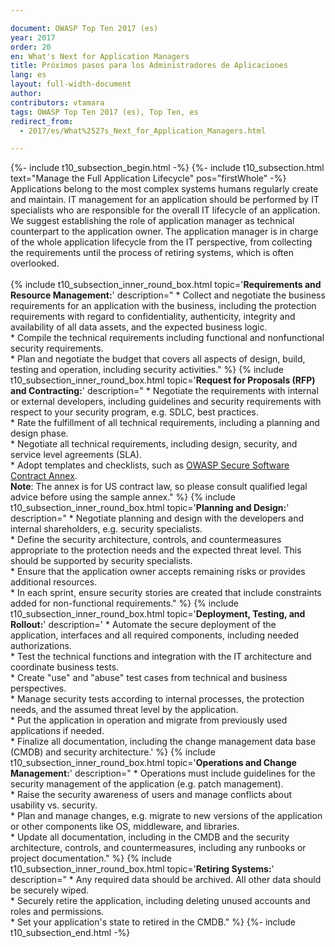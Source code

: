 ```yaml
---

document: OWASP Top Ten 2017 (es)
year: 2017
order: 20
en: What's Next for Application Managers
title: Próximos pasos para los Administradores de Aplicaciones
lang: es
layout: full-width-document
author:
contributors: vtamara
tags: OWASP Top Ten 2017 (es), Top Ten, es
redirect_from:
  - 2017/es/What%2527s_Next_for_Application_Managers.html

---
```

{%- include t10_subsection_begin.html -%}
{%- include t10_subsection.html text="Manage the Full Application Lifecycle" pos="firstWhole" -%}
Applications belong to the most complex systems humans regularly create and maintain. IT management for an application should be performed by IT specialists who are responsible for the overall IT lifecycle of an application. We suggest establishing the role of application manager as technical counterpart to the application owner. The application manager is in charge of the whole application lifecycle from the IT perspective, from collecting the requirements until the process of retiring systems, which is often overlooked.<br>
<br>
{% include t10_subsection_inner_round_box.html
   topic='**Requirements and Resource Management:**'
   description="
       * Collect and negotiate the business requirements for an application with the business, including the protection requirements with regard to confidentiality, authenticity, integrity and availability of all data assets, and the expected business logic.<br>
       * Compile the technical requirements including functional and nonfunctional security requirements.<br>
       * Plan and negotiate the budget that covers all aspects of design, build, testing and operation, including security activities."
%}
{% include t10_subsection_inner_round_box.html
   topic='**Request for Proposals (RFP) and Contracting:**'
   description="
       * Negotiate the requirements with internal or external developers, including guidelines and security requirements with respect to your security program, e.g. SDLC, best practices.<br>
       * Rate the fulfillment of all technical requirements, including a planning and design phase.<br>
       * Negotiate all technical requirements, including design, security, and service level agreements (SLA).<br>
       * Adopt templates and checklists, such as [OWASP Secure Software Contract Annex](/www-community/OWASP_Secure_Software_Contract_Annex).<br>**Note**: The annex is for US contract law, so please consult qualified legal advice before using the sample annex."
%}
{% include t10_subsection_inner_round_box.html
   topic='**Planning and Design:**'
   description="
       * Negotiate planning and design with the developers and internal shareholders, e.g. security specialists.<br>
       * Define the security architecture, controls, and countermeasures appropriate to the protection needs and the expected threat level. This should be supported by security specialists.<br>
       * Ensure that the application owner accepts remaining risks or provides additional resources.<br>
       * In each sprint, ensure security stories are created that include constraints added for non-functional requirements."
%}
{% include t10_subsection_inner_round_box.html
   topic='**Deployment, Testing, and Rollout:**'
   description='
       * Automate the secure deployment of the application, interfaces and all required components, including needed authorizations.<br>
       * Test the technical functions and integration with the IT architecture and coordinate business tests.<br>
       * Create "use" and "abuse" test cases from technical and business perspectives.<br>
       * Manage security tests according to internal processes, the protection needs, and the assumed threat level by the application.<br>
       * Put the application in operation and migrate from previously used applications if needed.<br>
       * Finalize all documentation, including the change management data base (CMDB) and security architecture.'
%}
{% include t10_subsection_inner_round_box.html
   topic='**Operations and Change Management:**'
   description="
       * Operations must include guidelines for the security management of the application (e.g. patch management).<br>
       * Raise the security awareness of users and manage conflicts about usability vs. security.<br>
       * Plan and manage changes, e.g. migrate to new versions of the application or other components like OS, middleware, and libraries.<br>
       * Update all documentation, including in the CMDB and the security architecture, controls, and countermeasures, including any runbooks or project documentation."
%}
{% include t10_subsection_inner_round_box.html
   topic='**Retiring Systems:**' 
   description="
       * Any required data should be archived. All other data should be securely wiped.<br>
       * Securely retire the application, including deleting unused accounts and roles and permissions.<br>
       * Set your application's state to retired in the CMDB."
%}
{%- include t10_subsection_end.html -%}
